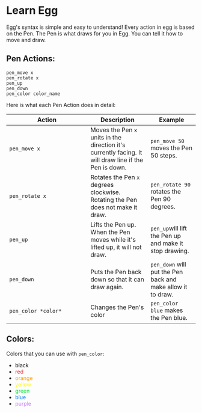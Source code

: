 # Learn Egg

Egg's syntax is simple and easy to understand! Every action in egg is based on the Pen. The Pen is what draws for you in Egg. You can tell it how to move and draw.

## Pen Actions:

```Egg
pen_move x
pen_rotate x
pen_up
pen_down
pen_color color_name
```

Here is what each Pen Action does in detail:

| <div style="width:200px">Action</div> | Description                                                                                           | Example                                                     |
| ------------------------------------- | ----------------------------------------------------------------------------------------------------- | ----------------------------------------------------------- |
| `pen_move x`                          | Moves the Pen `x` units in the direction it's currently facing. It will draw line if the Pen is down. | `pen_move 50` moves the Pen 50 steps.                       |
| `pen_rotate x`                        | Rotates the Pen `x` degrees clockwise. Rotating the Pen does not make it draw.                        | `pen_rotate 90` rotates the Pen 90 degrees.                 |
| `pen_up`                              | Lifts the Pen up. When the Pen moves while it's lifted up, it will not draw.                          | `pen_up`will lift the Pen up and make it stop drawing.      |
| `pen_down`                            | Puts the Pen back down so that it can draw again.                                                     | `pen_down` will put the Pen back and make allow it to draw. |
| `pen_color *color*`                   | Changes the Pen's color                                                                               | `pen_color blue` makes the Pen blue.                        |

## Colors:

Colors that you can use with `pen_color`:

- <span style="color:#000000">black</span>
- <span style="color:#E62937">red</span>
- <span style="color:#FFA100">orange</span>
- <span style="color:#FDF900">yellow</span>
- <span style="color:#00E430">green</span>
- <span style="color:#0079F1">blue</span>
- <span style="color:#C87AFF">purple</span>
